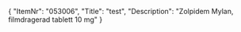 {
  "ItemNr": "053006",
  "Title": "test",
  "Description": "Zolpidem Mylan, filmdragerad tablett 10 mg"
}